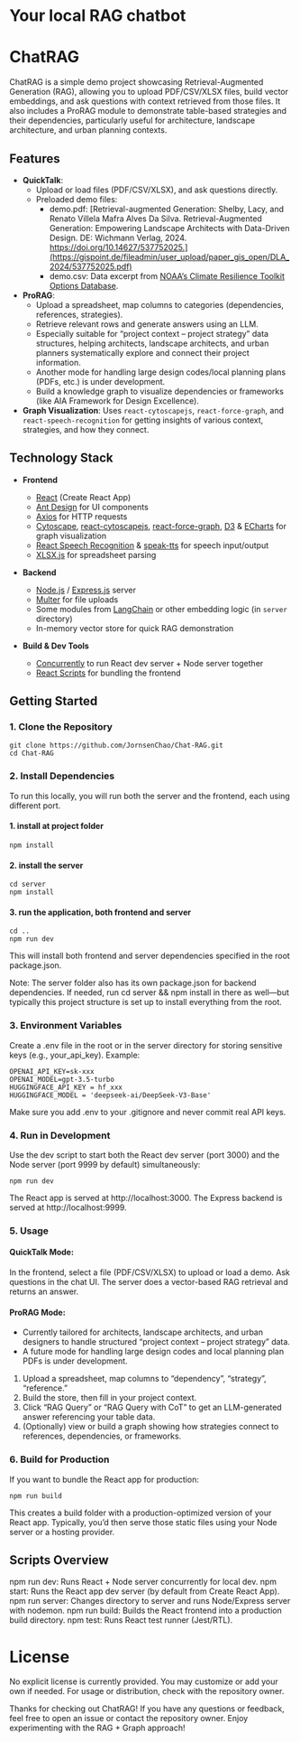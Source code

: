 # Your local RAG chatbot

# ChatRAG

ChatRAG is a simple demo project showcasing Retrieval-Augmented Generation (RAG), allowing you to upload PDF/CSV/XLSX files, build vector embeddings, and ask questions with context retrieved from those files. It also includes a ProRAG module to demonstrate table-based strategies and their dependencies, particularly useful for architecture, landscape architecture, and urban planning contexts.

## Features

- **QuickTalk**:
  - Upload or load files (PDF/CSV/XLSX), and ask questions directly.
  - Preloaded demo files:
    - demo.pdf: [Retrieval-augmented Generation: Shelby, Lacy, and Renato Villela Mafra Alves Da Silva. Retrieval-Augmented Generation: Empowering Landscape Architects with Data-Driven Design. DE: Wichmann Verlag, 2024. https://doi.org/10.14627/537752025.](https://gispoint.de/fileadmin/user_upload/paper_gis_open/DLA_2024/537752025.pdf)
    - demo.csv: Data excerpt from [NOAA’s Climate Resilience Toolkit Options Database](https://toolkit.climate.gov/content/options-database).
- **ProRAG**:
  - Upload a spreadsheet, map columns to categories (dependencies, references, strategies).
  - Retrieve relevant rows and generate answers using an LLM.
  - Especially suitable for “project context – project strategy” data structures, helping architects, landscape architects, and urban planners systematically explore and connect their project information.
  - Another mode for handling large design codes/local planning plans (PDFs, etc.) is under development.
  - Build a knowledge graph to visualize dependencies or frameworks (like AIA Framework for Design Excellence).
- **Graph Visualization**: Uses `react-cytoscapejs`, `react-force-graph`, and `react-speech-recognition` for getting insights of various context, strategies, and how they connect.

## Technology Stack

- **Frontend**

  - [React](https://reactjs.org/) (Create React App)
  - [Ant Design](https://ant.design/) for UI components
  - [Axios](https://github.com/axios/axios) for HTTP requests
  - [Cytoscape](https://js.cytoscape.org/), [react-cytoscapejs](https://github.com/plotly/react-cytoscapejs), [react-force-graph](https://github.com/vasturiano/react-force-graph), [D3](https://d3js.org/) & [ECharts](https://echarts.apache.org/) for graph visualization
  - [React Speech Recognition](https://github.com/JamesBrill/react-speech-recognition) & [speak-tts](https://github.com/tom-s/speak-tts) for speech input/output
  - [XLSX.js](https://github.com/SheetJS/sheetjs) for spreadsheet parsing

- **Backend**

  - [Node.js](https://nodejs.org/) / [Express.js](https://expressjs.com/) server
  - [Multer](https://github.com/expressjs/multer) for file uploads
  - Some modules from [LangChain](https://github.com/hwchase17/langchain) or other embedding logic (in `server` directory)
  - In-memory vector store for quick RAG demonstration

- **Build & Dev Tools**
  - [Concurrently](https://github.com/open-cli-tools/concurrently) to run React dev server + Node server together
  - [React Scripts](https://create-react-app.dev/docs/getting-started) for bundling the frontend

## Getting Started

### 1. Clone the Repository

```
git clone https://github.com/JornsenChao/Chat-RAG.git
cd Chat-RAG
```

### 2. Install Dependencies

To run this locally, you will run both the server and the frontend, each using different port.

#### 1. install at project folder

```
npm install
```

#### 2. install the server

```
cd server
npm install
```

#### 3. run the application, both frontend and server

```
cd ..
npm run dev
```

This will install both frontend and server dependencies specified in the root package.json.

Note: The server folder also has its own package.json for backend dependencies. If needed, run cd server && npm install in there as well—but typically this project structure is set up to install everything from the root.

### 3. Environment Variables

Create a .env file in the root or in the server directory for storing sensitive keys (e.g., your_api_key). Example:

```
OPENAI_API_KEY=sk-xxx
OPENAI_MODEL=gpt-3.5-turbo
HUGGINGFACE_API_KEY = hf_xxx
HUGGINGFACE_MODEL = 'deepseek-ai/DeepSeek-V3-Base'
```

Make sure you add .env to your .gitignore and never commit real API keys.

### 4. Run in Development

Use the dev script to start both the React dev server (port 3000) and the Node server (port 9999 by default) simultaneously:

```
npm run dev
```

The React app is served at http://localhost:3000.
The Express backend is served at http://localhost:9999.

### 5. Usage

#### QuickTalk Mode:

In the frontend, select a file (PDF/CSV/XLSX) to upload or load a demo.
Ask questions in the chat UI. The server does a vector-based RAG retrieval and returns an answer.

#### ProRAG Mode:

- Currently tailored for architects, landscape architects, and urban designers to handle structured “project context – project strategy” data.
- A future mode for handling large design codes and local planning plan PDFs is under development.

1. Upload a spreadsheet, map columns to “dependency”, “strategy”, “reference.”
2. Build the store, then fill in your project context.
3. Click “RAG Query” or “RAG Query with CoT” to get an LLM-generated answer referencing your table data.
4. (Optionally) view or build a graph showing how strategies connect to references, dependencies, or frameworks.

### 6. Build for Production

If you want to bundle the React app for production:

```
npm run build
```

This creates a build folder with a production-optimized version of your React app. Typically, you’d then serve those static files using your Node server or a hosting provider.

## Scripts Overview

npm run dev: Runs React + Node server concurrently for local dev.
npm start: Runs the React app dev server (by default from Create React App).
npm run server: Changes directory to server and runs Node/Express server with nodemon.
npm run build: Builds the React frontend into a production build directory.
npm test: Runs React test runner (Jest/RTL).

# License

No explicit license is currently provided. You may customize or add your own if needed. For usage or distribution, check with the repository owner.

Thanks for checking out ChatRAG! If you have any questions or feedback, feel free to open an issue or contact the repository owner. Enjoy experimenting with the RAG + Graph approach!
